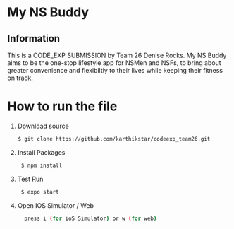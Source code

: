 # My NS Buddy

## Information
This is a CODE_EXP SUBMISSION by Team 26 Denise Rocks.
My NS Buddy aims to be the one-stop lifestyle app for NSMen and NSFs, to bring about greater convenience and flexibiltiy to their lives while keeping their fitness on track. 

# How to run the file

1. Download source
   ```bash 
   $ git clone https://github.com/karthikstar/codeexp_team26.git
   ```
3. Install Packages
   ```bash
    $ npm install
   ```
4. Test Run
   ```bash
    $ expo start
   ```
5. Open IOS Simulator / Web
    ```bash
      press i (for ioS Simulator) or w (for web)
    ```
   

